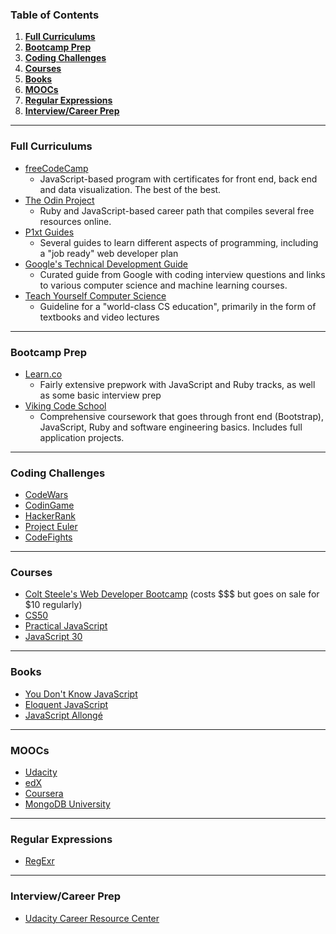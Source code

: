 ### Table of Contents
1. **[Full Curriculums](#full-curriculums)**
2. **[Bootcamp Prep](#bootcamp-prep)**
3. **[Coding Challenges](#coding-challenges)**
4. **[Courses](#courses)**
5. **[Books](#books)**
6. **[MOOCs](#moocs)**
7. **[Regular Expressions](#regex)**
8. **[Interview/Career Prep](#interview)**

---
### Full Curriculums
* [freeCodeCamp](https://www.freecodecamp.com/)
  * JavaScript-based program with certificates for front end, back end and data visualization. The best of the best.
* [The Odin Project](http://www.theodinproject.com/)
  * Ruby and JavaScript-based career path that compiles several free resources online.
* [P1xt Guides](https://github.com/P1xt/p1xt-guides)
  * Several guides to learn different aspects of programming, including a "job ready" web developer plan
* [Google's Technical Development Guide](https://techdevguide.withgoogle.com/)
  * Curated guide from Google with coding interview questions and links to various computer science and machine learning courses.
* [Teach Yourself Computer Science](https://teachyourselfcs.com/)
  * Guideline for a "world-class CS education", primarily in the form of textbooks and video lectures

---
### Bootcamp Prep
* [Learn.co](https://learn.co/tracks/bootcamp-prep)
  * Fairly extensive prepwork with JavaScript and Ruby tracks, as well as some basic interview prep
* [Viking Code School](https://www.vikingcodeschool.com/prep)
  * Comprehensive coursework that goes through front end (Bootstrap), JavaScript, Ruby and software engineering basics. Includes full application projects.

---
### Coding Challenges
* [CodeWars](https://www.codewars.com/)
* [CodinGame](https://www.codingame.com/)
* [HackerRank](https://www.hackerrank.com/)
* [Project Euler](https://projecteuler.net/)
* [CodeFights](https://codefights.com/)

---
### Courses
* [Colt Steele's Web Developer Bootcamp](https://www.udemy.com/the-web-developer-bootcamp/learn/v4/) (costs $$$ but goes on sale for $10 regularly)
* [CS50](https://courses.edx.org/courses/course-v1:HarvardX+CS50+X/course/)
* [Practical JavaScript](https://watchandcode.com/p/practical-javascript)
* [JavaScript 30](https://javascript30.com/)

---
### Books
* [You Don't Know JavaScript](https://github.com/getify/You-Dont-Know-JS)
* [Eloquent JavaScript](http://eloquentjavascript.net/)
* [JavaScript Allongé](https://leanpub.com/javascriptallongesix/read)

---
### MOOCs
* [Udacity](https://www.udacity.com/)
* [edX](https://www.edx.org/)
* [Coursera](https://www.coursera.org/)
* [MongoDB University](https://university.mongodb.com/courses/catalog)

---
### Regular Expressions
* [RegExr](http://www.regexr.com/)

---
### Interview/Career Prep
* [Udacity Career Resource Center](https://career-resource-center.udacity.com/)

